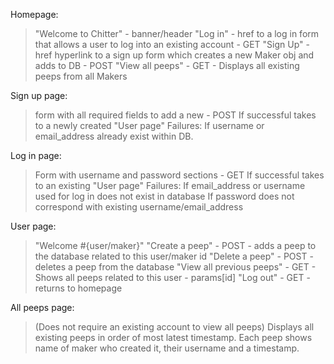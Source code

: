 
Homepage:
> "Welcome to Chitter" - banner/header
> "Log in" - href to a log in form that allows a user to log into an existing account - GET
> "Sign Up" - href hyperlink to a sign up form which creates a new Maker obj and adds to DB - POST 
> "View all peeps" - GET - Displays all existing peeps from all Makers

Sign up page: 
> form with all required fields to add a new - POST
> If successful takes to a newly created "User page" 
> Failures: If username or email_address already exist within DB.

Log in page:
> Form with username and password sections - GET
> If successful takes to an existing "User page"
> Failures: If email_address or username used for log in does not exist in database
If password does not correspond with existing username/email_address
 
User page: 
> "Welcome #{user/maker}"
> "Create a peep" - POST - adds a peep to the database related to this user/maker id
> "Delete a peep" - POST - deletes a peep from the database
> "View all previous peeps" - GET - Shows all peeps related to this user - params[id]
> "Log out" - GET - returns to homepage

All peeps page: 
> (Does not require an existing account to view all peeps)
> Displays all existing peeps in order of most latest timestamp.
> Each peep shows name of maker who created it, their username and a timestamp.
